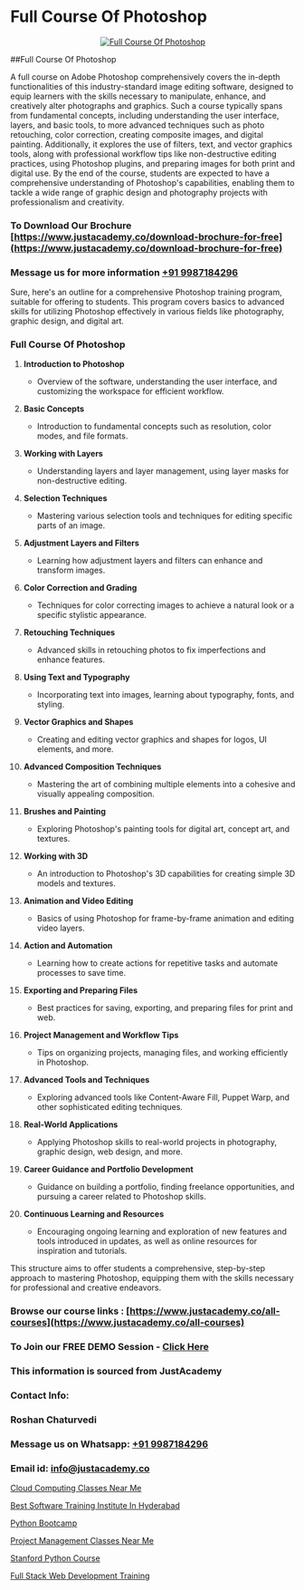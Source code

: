 # Full Course Of Photoshop

<p align="center">
  <a href="https://justacademy.co/course-detail/photoshop-training">
    <img src="https://justacademy.co/storage2/course_image/1676637576_course_image.webp" alt="Full Course Of Photoshop">
  </a>
</p>
##Full Course Of Photoshop

A full course on Adobe Photoshop comprehensively covers the in-depth functionalities of this industry-standard image editing software, designed to equip learners with the skills necessary to manipulate, enhance, and creatively alter photographs and graphics. Such a course typically spans from fundamental concepts, including understanding the user interface, layers, and basic tools, to more advanced techniques such as photo retouching, color correction, creating composite images, and digital painting. Additionally, it explores the use of filters, text, and vector graphics tools, along with professional workflow tips like non-destructive editing practices, using Photoshop plugins, and preparing images for both print and digital use. By the end of the course, students are expected to have a comprehensive understanding of Photoshop's capabilities, enabling them to tackle a wide range of graphic design and photography projects with professionalism and creativity.
### To Download Our Brochure [https://www.justacademy.co/download-brochure-for-free](https://www.justacademy.co/download-brochure-for-free)
### Message us for more information [+91 9987184296](https://api.whatsapp.com/send?phone=919987184296)
Sure, here's an outline for a comprehensive Photoshop training program, suitable for offering to students. This program covers basics to advanced skills for utilizing Photoshop effectively in various fields like photography, graphic design, and digital art.

### Full Course Of Photoshop

1) **Introduction to Photoshop**  
    - Overview of the software, understanding the user interface, and customizing the workspace for efficient workflow.

2) **Basic Concepts**  
    - Introduction to fundamental concepts such as resolution, color modes, and file formats.

3) **Working with Layers**  
    - Understanding layers and layer management, using layer masks for non-destructive editing.

4) **Selection Techniques**  
    - Mastering various selection tools and techniques for editing specific parts of an image.

5) **Adjustment Layers and Filters**  
    - Learning how adjustment layers and filters can enhance and transform images.

6) **Color Correction and Grading**  
    - Techniques for color correcting images to achieve a natural look or a specific stylistic appearance.

7) **Retouching Techniques**  
    - Advanced skills in retouching photos to fix imperfections and enhance features.

8) **Using Text and Typography**  
    - Incorporating text into images, learning about typography, fonts, and styling.

9) **Vector Graphics and Shapes**  
    - Creating and editing vector graphics and shapes for logos, UI elements, and more.

10) **Advanced Composition Techniques**  
    - Mastering the art of combining multiple elements into a cohesive and visually appealing composition.

11) **Brushes and Painting**  
    - Exploring Photoshop's painting tools for digital art, concept art, and textures.

12) **Working with 3D**  
    - An introduction to Photoshop's 3D capabilities for creating simple 3D models and textures.

13) **Animation and Video Editing**  
    - Basics of using Photoshop for frame-by-frame animation and editing video layers.

14) **Action and Automation**  
    - Learning how to create actions for repetitive tasks and automate processes to save time.

15) **Exporting and Preparing Files**  
    - Best practices for saving, exporting, and preparing files for print and web.

16) **Project Management and Workflow Tips**  
    - Tips on organizing projects, managing files, and working efficiently in Photoshop.

17) **Advanced Tools and Techniques**  
    - Exploring advanced tools like Content-Aware Fill, Puppet Warp, and other sophisticated editing techniques.

18) **Real-World Applications**  
    - Applying Photoshop skills to real-world projects in photography, graphic design, web design, and more.

19) **Career Guidance and Portfolio Development**  
    - Guidance on building a portfolio, finding freelance opportunities, and pursuing a career related to Photoshop skills.

20) **Continuous Learning and Resources**  
    - Encouraging ongoing learning and exploration of new features and tools introduced in updates, as well as online resources for inspiration and tutorials.

This structure aims to offer students a comprehensive, step-by-step approach to mastering Photoshop, equipping them with the skills necessary for professional and creative endeavors.

### Browse our course links : [https://www.justacademy.co/all-courses](https://www.justacademy.co/all-courses) 
### To Join our FREE DEMO Session - [Click Here](https://www.justacademy.co/register-for-course-demo)


### This information is sourced from JustAcademy
### Contact Info:
### Roshan Chaturvedi
### Message us on Whatsapp: [+91 9987184296](https://api.whatsapp.com/send?phone=919987184296)
### Email id: [info@justacademy.co](mailto:info@justacademy.co)
                
[Cloud Computing Classes Near Me](https://www.linkedin.com/pulse/cloud-computing-classes-near-me-justacademy-delhi-lha2c?trackingId=suIo9Gqq6lvhk9POhJnlTQ%3D%3D&lipi=urn%3Ali%3Apage%3Ad_flagship3_company_admin%3BCQZL415sSKua%2B2WOwIB%2Fog%3D%3D)

[Best Software Training Institute In Hyderabad](https://www.linkedin.com/pulse/best-software-training-institute-hyderabad-justacademy-kolkata-ufvxc?trackingId=inPxuVbcY7Bxc%2BGni0sk5w%3D%3D&lipi=urn%3Ali%3Apage%3Ad_flagship3_company_admin%3BiAa60KZ1TYi9BxLlFQwGgg%3D%3D)

[Python Bootcamp](https://medium.com/@surajvaishnav5015/python-bootcamp-837d1107d738)

[Project Management Classes Near Me](https://medium.com/@mahi3106/project-management-classes-near-me-ad1c01560fca)

[Stanford Python Course](https://justacademyin.github.io/justacademy/stanford-python-course)

[Full Stack Web Development Training](https://justacademyin.github.io/Articles/Full-Stack-Web-Development-Training)

